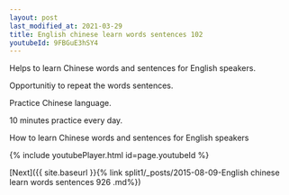 ```yaml
---
layout: post
last_modified_at: 2021-03-29
title: English chinese learn words sentences 102 
youtubeId: 9FBGuE3hSY4
---
```

 
 
Helps to learn Chinese words and sentences for English speakers.

Opportunitiy to repeat the words sentences. 

Practice Chinese language. 
 
10 minutes practice every day. 
 
How to learn Chinese words and sentences for English speakers 
 
{% include youtubePlayer.html id=page.youtubeId %}
 
 
[Next]({{ site.baseurl }}{% link  split1/_posts/2015-08-09-English chinese learn words sentences 926 .md%})
 
